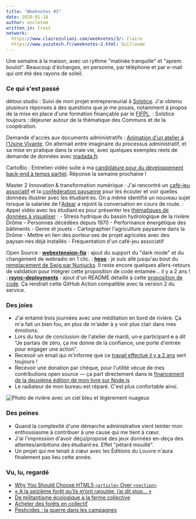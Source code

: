 ```yaml
---
title: "Weeknotes #3"
date: 2020-01-18
author: oncletom
written_in: Crest
network:
  https://www.clairezuliani.com/weeknotes/3/: Claire
  https://www.yuzutech.fr/weeknotes-2.html: Guillaume
---
```


Une semaine à la maison, avec un rythme "matinée tranquille" et "aprem boulot".
Beaucoup d'échanges, en personne, par téléphone et par e-mail qui ont été
des rayons de soleil.

<!--more-->

### Ce qui s'est passé

détour.studio
: Suivi de mon projet entrepreneurial à [Solstice](https://solstice.coop).
  J'ai obtenu plusieurs réponses à des questions que je me posais, notamment
  à propos de la mise en place d'une formation finançable par le [FIFPL].
: Solstice toujours : déjeuner autour de la thématique des Communs et
  de la coopération.

Demande d'accès aux documents administratifs
: [Animation d'un atelier à l'Usine Vivante](https://www.usinevivante.org/agenda/?oaq[uid]=49412324).
  On alternait entre imaginaire du processus administratif,
  et sa mise en pratique dans la vraie vie, avec quelques exemples
  réels de demande de données avec [madada.fr](https://madada.fr/).

CartoBio
: Entretien vidéo suite à ma [candidature pour du développement back-end à temps partiel](https://beta.gouv.fr/recrutement/2020/01/07/cartobio-dev.html).
  Réponse la semaine prochaine !

Master 2 Innovation & transformation numérique
: J'ai rencontré un [café-jeu associatif] et la [confédération paysanne]
  pour les écouter et voir quelles données illustrer avec les étudiant·es.
  On a même identifié un nouveau sujet lorsque la salariée de l'[Adear] a rejoint
  la conversation en cours de route.
: Appel vidéo avec les étudiant·es pour présenter les [thématiques de données
  à visualiser](https://github.com/oncletom/m2-min-2019) :
    - Stress hydrique du bassin hydrologique de la rivière Drôme
    - Personnes décédées depuis 1970
    - Performance énergétique des bâtiments
    - Genre et jouets
    - Cartographier l'agriculture paysanne dans la Drôme
    - Mettre en lien des porteur·ses de projet agricoles avec des paysan·nes déjà installés
    - Fréquentation d'un café-jeu associatif

Open Source
: [**webextension-fip**](https://github.com/oncletom/webextension-fip) :
  ajout du support du "dark mode" et du changement de webradio en 1 clic.
: [**hexo**](https://github.com/hexojs/hexo) :
  je suis allé jusqu'au bout du [remplacement de Swig par Nunjucks](https://github.com/hexojs/hexo/pull/2903).
  Il reste encore quelques allers-retours de validation pour intégrer cette proposition de code entamée… il y a 2 ans !
: [**rsync-deployments**](https://github.com/contention/rsync-deployments) :
  ajout d'un README détaillé à cette [proposition de code](https://github.com/contention/rsync-deployments/pull/7).
  Ça rendrait cette GitHub Action compatible avec la version 2 du service.


### Des joies

- J'ai entamé trois journées avec une méditation en bord de rivière.
  Ça m'a fait un bien fou, en plus de m'aider à y voir plus clair dans mes émotions.
- Lors du tour de conclusion de l'atelier de mardi,
  un·e participant·e a dit "Je partais de zéro, ça me donne de la confiance,
  une porte d'entrée pour engager une action".
- Recevoir un email qui m'informe que ce [travail effectué il y a 2 ans](https://github.com/etalab/user-research/tree/master/interviews)
  sert toujours !
- Recevoir une donation par chèque, pour l'utilité vécue de mes contributions open source — ça part directement dans le [financement de la deuxième édition de mon livre sur Node.js][node-js]
- Le radiateur de mon bureau est réparé. C'est plus confortable ainsi.

![Photo de rivière avec un ciel bleu et légèrement nuageux](../images/2020/01-riviere-drome.jpg "Bord de la rivière Drôme en janvier 2020")

### Des peines

- Quand la complexité d'une démarche administrative vient teinter mon enthousiasme
  à contribuer à une cause qui me tient à cœur.
- J'ai l'impression d'avoir déçu/proposé des jeux données en-deça des attentes/ambitions des étudiant·es.
  Effet "pétard mouillé".
- Un projet qui me tenait à cœur avec les Éditions du Louvre n'aura finalement pas lieu cette année.

### Vu, lu, regardé

- [Why You Should Choose HTML5 `<article>` Over `<section>`](https://www.smashingmagazine.com/2020/01/html5-article-section/)
- [« A la seizième forêt qu’ils m’ont rajoutée, j’ai dit stop… »](http://factuel.info/abonne/invitees/blog/a-seizieme-foret-quils-mont-rajoutee-jai-dit-stop-006214)
- [De militantisme écologique à la ferme collective](https://www.youtube.com/watch?v=14m_8uVmYD8)
- [Acheter des forêts en collectif](https://copindesbois.fr/alternatives-forestieres/acheter-des-forets/)
- [Pesticides : la guerre dans les campagnes](https://www.franceculture.fr/emissions/les-pieds-sur-terre/pesticides-la-guerre-dans-les-campagnes)


[crpa]: https://fr.wikipedia.org/wiki/Code_des_relations_entre_le_public_et_l%27administration
[atelier-transparence]: https://openagenda.com/usine-vivante/events/demander-de-la-transparence-a-ma-collectivite
[Adear]: https://www.jeminstallepaysan.org/drome
[confédération paysanne]: https://drome.confederationpaysanne.fr/
[café-jeu associatif]: https://archijeux.org/
[FIFPL]: https://www.fifpl.fr/
[node-js]: https://opencollective.com/nodebook
